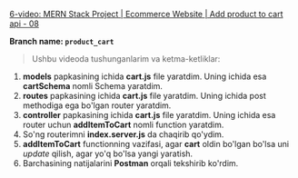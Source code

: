 [6-video: MERN Stack Project | Ecommerce Website | Add product to cart api - 08
](https://youtu.be/2mTvWlptD8k)

**Branch name: `product_cart`**

> Ushbu videoda tushunganlarim va ketma-ketliklar:
1. **models** papkasining ichida **cart.js** file yaratdim. Uning ichida esa **cartSchema** nomli Schema yaratdim.
2. **routes** papkasining ichida **cart.js** file yaratdim. Uning ichida post methodiga  ega bo'lgan router yaratdim.
3. **controller** papkasining ichida **cart.js** file yaratdim. Uning ichida esa router uchun **addItemToCart** nomli function yaratdim.
4. So'ng routerimni **index.server.js** da chaqirib qo'ydim.
5. **addItemToCart** functionning vazifasi, agar **cart** oldin bo'lgan bo'lsa uni *update* qilish, agar yo'q bo'lsa yangi yaratish.
6. Barchasining natijalarini **Postman** orqali tekshirib ko'rdim.